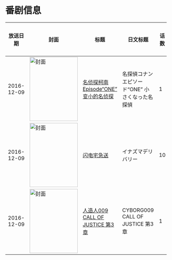 # 番剧信息

|放送日期|封面|标题|日文标题|话数|评分|评分人数|
|---|---|---|---|---|---|---|
|2016-12-09|<img src="https://lain.bgm.tv/pic/cover/c/82/a4/192732_vofFM.jpg" alt="封面" style="width:150px;height:200px;object-fit:cover;">|[名侦探柯南 Episode“ONE” 变小的名侦探](https://bangumi.tv/subject/192732)|名探偵コナン エピソード“ONE” 小さくなった名探偵|1|6.8|961人评分|
|2016-12-09|<img src="https://lain.bgm.tv/pic/cover/c/97/25/227230_hODsb.jpg" alt="封面" style="width:150px;height:200px;object-fit:cover;">|[闪电宅急送](https://bangumi.tv/subject/227230)|イナズマデリバリー|10|暂无评分|少于10人评分|
|2016-12-09|<img src="https://lain.bgm.tv/pic/cover/c/0c/6e/268942_km0gz.jpg" alt="封面" style="width:150px;height:200px;object-fit:cover;">|[人造人009 CALL OF JUSTICE 第3章](https://bangumi.tv/subject/268942)|CYBORG009 CALL OF JUSTICE 第3章|1|暂无评分|少于10人评分|
